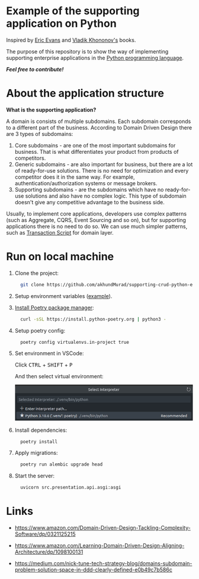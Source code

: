 
# Example of the supporting application on Python

Inspired by [Eric Evans](https://www.amazon.com/Domain-Driven-Design-Tackling-Complexity-Software/dp/0321125215) and [Vladik Khononov's](https://www.amazon.com/Learning-Domain-Driven-Design-Aligning-Architecture/dp/1098100131) books.

The purpose of this repository is to show the way of implementing supporting enterprise applications
 in the [Python programming language](https://github.com/python).

**_Feel free to contribute!_**

# About the application structure

**What is the supporting application?**

A domain is consists of multiple subdomains. Each subdomain corresponds to a different part of the business.
According to Domain Driven Design there are 3 types of subdomains:

1. Core subdomains - are one of the most important subdomains for business. That is what differentiates your product from products of competitors.
2. Generic subdomains - are also important for business, but there are a lot of ready-for-use solutions. There is no need for optimization and every competitor does it in the same way. For example, authentication/authorization systems or message brokers.
3. Supporting subdomains - are the subdomains which have no ready-for-use solutions and also have no complex logic. This type of subdomain doesn't give any competitive advantage to the business side.

Usually, to implement core applications, developers use complex patterns (such as Aggregate, CQRS, Event Sourcing and so on), but for supporting applications there is no need to do so. We can use much simpler patterns, such as [Transaction Script](https://martinfowler.com/eaaCatalog/transactionScript.html) for domain layer.

# Run on local machine

1. Clone the project:

    ```bash
      git clone https://github.com/akhundMurad/supporting-crud-python-example.git
    ```

2. Setup environment variables ([example](envfiles/.envfile.example)).

3. [Install Poetry package manager](https://python-poetry.org/docs/):

    ```bash
      curl -sSL https://install.python-poetry.org | python3 -
    ```

4. Setup poetry config:

    ```bash
      poetry config virtualenvs.in-project true
    ```

5. Set environment in VSCode:

    Click <kbd>CTRL</kbd> + <kbd>SHIFT</kbd> + <kbd>P</kbd>

    And then select virtual environment:

    ![Select Venv](/assets/select_venv.png)

6. Install dependencies:

    ```bash
      poetry install
    ```

7. Apply migrations:

    ```bash
      poetry run alembic upgrade head
    ```

8. Start the server:

    ```bash
      uvicorn src.presentation.api.asgi:asgi
    ```

# Links

- <https://www.amazon.com/Domain-Driven-Design-Tackling-Complexity-Software/dp/0321125215>

- <https://www.amazon.com/Learning-Domain-Driven-Design-Aligning-Architecture/dp/1098100131>

- <https://medium.com/nick-tune-tech-strategy-blog/domains-subdomain-problem-solution-space-in-ddd-clearly-defined-e0b49c7b586c>
